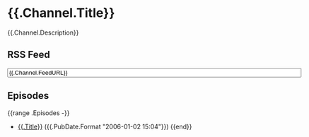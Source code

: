 # {{.Channel.Title}}

{{.Channel.Description}}

## RSS Feed

<input type="text" value="{{.Channel.FeedURL}}" size="80" readonly>

## Episodes
{{range .Episodes -}}
- [{{.Title}}]({{.URL.Path}}) ({{.PubDate.Format "2006-01-02 15:04"}})
{{end}}
